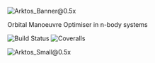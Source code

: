 ![Arktos_Banner@0.5x](/Arktos_Banner@0.5x.jpg)

Orbital Manoeuvre Optimiser in n-body systems

![Build Status](https://img.shields.io/github/workflow/status/minorDeveloper/Arktos/Arktos-Build) ![Coveralls](https://img.shields.io/coveralls/github/minorDeveloper/Arktos)

![Arktos_Small@0.5x](/Arktos_Small@0.5x.jpg)